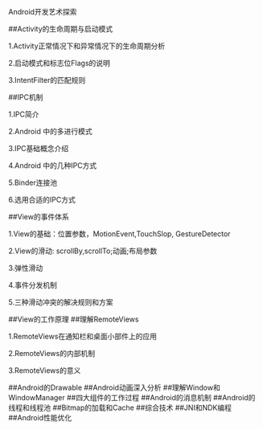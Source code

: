 Android开发艺术探索

##Activity的生命周期与启动模式

1.Activity正常情况下和异常情况下的生命周期分析

2.启动模式和标志位Flags的说明

3.IntentFilter的匹配规则

##IPC机制

1.IPC简介

2.Android 中的多进行模式

3.IPC基础概念介绍

4.Android 中的几种IPC方式

5.Binder连接池

6.选用合适的IPC方式

##View的事件体系

1.View的基础：位置参数，MotionEvent,TouchSlop, GestureDetector

2.View的滑动: scrollBy,scrollTo;动画;布局参数

3.弹性滑动

4.事件分发机制

5.三种滑动冲突的解决规则和方案

##View的工作原理
##理解RemoteViews

1.RemoteViews在通知栏和桌面小部件上的应用

2.RemoteViews的内部机制

3.RemoteViews的意义

##Android的Drawable
##Android动画深入分析
##理解Window和WindowManager
##四大组件的工作过程
##Android的消息机制
##Android的线程和线程池
##Bitmap的加载和Cache
##综合技术
##JNI和NDK编程
##Android性能优化
